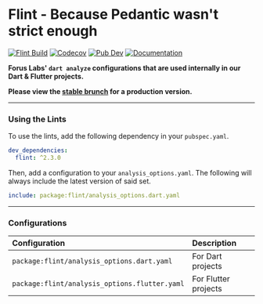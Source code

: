 # Flint - Because Pedantic wasn't strict enough

[![Flint Build](https://github.com/forus-labs/cauldron/workflows/Flint%20Build/badge.svg)](https://github.com/forus-labs/cauldron/actions?query=workflow%3A%22Flint+Build%22)
[![Codecov](https://codecov.io/gh/forus-labs/cauldron/branch/master/graph/badge.svg)](https://codecov.io/gh/forus-labs/cauldron)
[![Pub Dev](https://img.shields.io/pub/v/flint)](https://pub.dev/packages/flint)
[![Documentation](https://img.shields.io/badge/documentation-latest-brightgreen.svg)](https://pub.dev/documentation/flint/latest/)

**Forus Labs' `dart analyze` configurations that are used internally in our Dart & Flutter projects.**

**Please view the [stable brunch](https://github.com/forus-labs/cauldron/tree/stable/flint/) for a production version.**

***
### Using the Lints

To use the lints, add the following dependency in your `pubspec.yaml`.

```yaml
dev_dependencies:
  flint: ^2.3.0
```

Then, add a configuration to your `analysis_options.yaml`. The following will always include the latest version of said set.

```yaml
include: package:flint/analysis_options.dart.yaml
```

***
### Configurations

| Configuration                                        | Description                                        |
| :--------------------------------------------------- | :------------------------------------------------- |
| `package:flint/analysis_options.dart.yaml`           | For Dart projects                                  |
| `package:flint/analysis_options.flutter.yaml`        | For Flutter projects                               |


